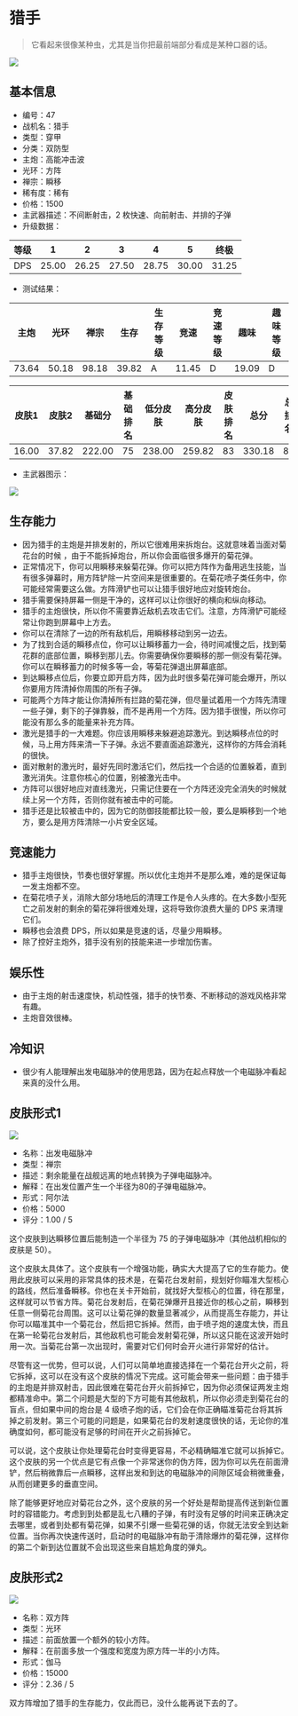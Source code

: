 # 猎手

> 它看起来很像某种虫，尤其是当你把最前端部分看成是某种口器的话。

<img src="/ships/ship_47.png" style={{zoom:1}}/>

## 基本信息

- 编号：47
- 战机名：猎手
- 类型：穿甲
- 分类：双防型
- 主炮：高能冲击波
- 光环：方阵
- 禅宗：瞬移
- 稀有度：稀有
- 价格：1500
- 主武器描述：不间断射击，2 枚快速、向前射击、并排的子弹
- 升级数据：

| 等级 | 1 | 2 | 3 | 4 | 5 | 终极 |
|--|--|--|--|--|--|--|
| DPS | 25.00 | 26.25 | 27.50 | 28.75 | 30.00 | 31.25 |

- 测试结果：

| 主炮 | 光环 | 禅宗 | 生存 | 生存等级 | 竞速 | 竞速等级 | 趣味 | 趣味等级 |
|--|--|--|--|--|--|--|--|--|
| 73.64 | 50.18 | 98.18 | 39.82 | A | 11.45 | D | 19.09 | D |

| 皮肤1 | 皮肤2 | 基础分 | 基础排名 | 低分皮肤 | 高分皮肤 | 皮肤排名 | 总分 | 总排名 |
|--|--|--|--|--|--|--|--|--|
| 16.00 | 37.82 | 222.00 | 75 | 238.00 | 259.82 | 83 | 330.18 | 85 |

- 主武器图示：

<img src="/illustration/main_47.gif" style={{zoom:1}}/>

## 生存能力

- 因为猎手的主炮是并排发射的，所以它很难用来拆炮台。这就意味着当面对菊花台的时候 ，由于不能拆掉炮台，所以你会面临很多爆开的菊花弹。
- 正常情况下，你可以用瞬移来躲菊花弹。你可以把方阵作为备用逃生技能，当有很多弹幕时，用方阵铲除一片空间来是很重要的。在菊花喷子类任务中，你可能经常需要这么做。方阵滑铲也可以让猎手很好地应对旋转炮台。
- 猎手需要保持屏幕一侧是干净的，这样可以让你很好的横向和纵向移动。
- 猎手的主炮很快，所以你不需要靠近敌机去攻击它们。注意，方阵滑铲可能经常让你跑到屏幕中上方去。
- 你可以在清除了一边的所有敌机后，用瞬移移动到另一边去。
- 为了找到合适的瞬移点位，你可以让瞬移蓄力一会，待时间减慢之后，找到菊花群的底部位置，瞬移到那儿去。你需要确保你要瞬移的那一侧没有菊花弹。你可以在瞬移蓄力的时候多等一会，等菊花弹退出屏幕底部。
- 到达瞬移点位后，你要立即开启方阵，因为此时很多菊花弹可能会爆开，所以你要用方阵清掉你周围的所有子弹。
- 可能两个方阵才能让你清掉所有拦路的菊花弹，但尽量试着用一个方阵先清理一些子弹，剩下的子弹靠躲，而不是再用一个方阵。因为猎手很慢，所以你可能没有那么多的能量来补充方阵。
- 激光是猎手的一大难题。你应该用瞬移来躲避追踪激光。到达瞬移点位的时候，马上用方阵来清一下子弹。永远不要直面追踪激光，这样你的方阵会消耗的很快。
- 面对散射的激光时，最好先同时激活它们，然后找一个合适的位置躲着，直到激光消失。注意你核心的位置，别被激光击中。
- 方阵可以很好地应对直线激光，只需记住要在一个方阵还没完全消失的时候就续上另一个方阵，否则你就有被击中的可能。
- 猎手还是比较被击中的，因为它的防御技能都比较一般，要么是瞬移到一个地方，要么是用方阵清除一小片安全区域。

## 竞速能力

- 猎手主炮很快，节奏也很好掌握。所以优化主炮并不是那么难，难的是保证每一发主炮都不空。
- 在菊花喷子关，消除大部分场地后的清理工作是令人头疼的。在大多数小型死亡之前发射的剩余的菊花弹将很难处理，这将导致你浪费大量的 DPS 来清理它们。
- 瞬移也会浪费 DPS，所以如果是竞速的话，尽量少用瞬移。
- 除了控好主炮外，猎手没有别的技能来进一步增加伤害。

## 娱乐性

- 由于主炮的射击速度快，机动性强，猎手的快节奏、不断移动的游戏风格非常有趣。
- 主炮音效很棒。

## 冷知识

- 很少有人能理解出发电磁脉冲的使用思路，因为在起点释放一个电磁脉冲看起来真的没什么用。

## 皮肤形式1

<img src="/ships/ship_47_apex_1.png" style={{zoom:1}}/>

- 名称：出发电磁脉冲
- 类型：禅宗
- 描述：剩余能量在战舰远离的地点转换为子弹电磁脉冲。
- 解释：在出发位置产生一个半径为80的子弹电磁脉冲。
- 形式：阿尔法
- 价格：5000
- 评分：1.00 / 5

这个皮肤到达瞬移位置后能制造一个半径为 75 的子弹电磁脉冲（其他战机相似的皮肤是 50）。

这个皮肤太具体了。这个皮肤有一个增强功能，确实大大提高了它的生存能力。使用此皮肤可以采用的非常具体的技术是，在菊花台发射前，规划好你瞄准大型核心的路线，然后准备瞬移。你也在关卡开始前，就找好大型核心的位置，待在那里，这样就可以节省方阵。菊花台发射后，在菊花弹爆开且接近你的核心之前，瞬移到任意一侧菊花台周围。这可以让菊花弹的数量显著减少，从而提高生存能力，并让你可以瞄准其中一个菊花台，然后把它拆掉。然而，由于喷子炮的速度太快，而且在第一轮菊花台发射后，其他敌机也可能会发射菊花弹，所以这只能在这波开始时用一次。当菊花台第一次出现时，需要对它们何时会开火进行非常好的估计。

尽管有这一优势，但可以说，人们可以简单地直接选择在一个菊花台开火之前，将它拆掉，这可以在没有这个皮肤的情况下完成。这可能会带来一些问题：由于猎手的主炮是并排双射击，因此很难在菊花台开火前拆掉它，因为你必须保证两发主炮都精准命中。第二个问题是大型的下方可能有其他敌机，所以你必须走到菊花台的盲点，但如果中间的炮台是 4 级喷子炮的话，它们会在你正确瞄准菊花台将其拆掉之前发射。第三个可能的问题是，如果菊花台的发射速度很快的话，无论你的准确度如何，都可能没有足够的时间在开火之前拆掉它。

可以说，这个皮肤让你处理菊花台时变得更容易，不必精确瞄准它就可以拆掉它。这个皮肤的另一个优点是它有点像一个非常迷你的伪方阵，因为你可以先在前面滑铲，然后稍微靠后一点瞬移，这样出发和到达的电磁脉冲的间隙区域会稍微重叠，从而创建更多的垂直空间。

除了能够更好地应对菊花台之外，这个皮肤的另一个好处是帮助提高传送到新位置时的容错能力。考虑到到处都是乱七八糟的子弹，有时没有足够的时间来正确决定去哪里，或者到处都有菊花弹，如果不引爆一些菊花弹的话，你就无法安全到达新位置。当你再次快速传送时，启动时的电磁脉冲有助于清除爆炸的菊花弹，这样你的第二个新到达位置就不会出现这些来自尴尬角度的弹丸。

## 皮肤形式2

<img src="/ships/ship_47_apex_2.png" style={{zoom:1}}/>

- 名称：双方阵
- 类型：光环
- 描述：前面放置一个额外的较小方阵。
- 解释：在前面多放一个强度和宽度为原方阵一半的小方阵。
- 形式：伽马
- 价格：15000
- 评分：2.36 / 5

双方阵增加了猎手的生存能力，仅此而已，没什么能再说下去的了。
